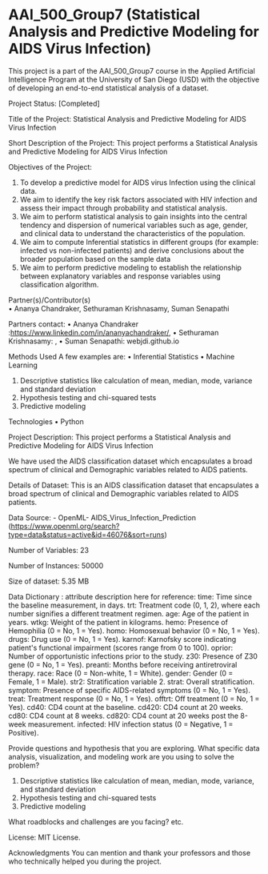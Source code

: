 # AAI_500_Group7 (Statistical Analysis and Predictive Modeling for AIDS Virus Infection)
This project is a part of the AAI_500_Group7 course in the Applied Artificial Intelligence Program at the University of San Diego (USD) with the objective of developing an end-to-end statistical analysis of a dataset.

Project Status: [Completed]

 Title of the Project: Statistical Analysis and Predictive Modeling for AIDS Virus Infection

 Short Description of the Project: This project performs a Statistical Analysis and Predictive Modeling for AIDS Virus Infection

 Objectives of the Project: 
1) To develop a predictive model for AIDS virus Infection using the clinical data.
2) We aim to identify the key risk factors associated with HIV infection and assess their impact through probability and statistical analysis.
3) We aim to perform statistical analysis to gain insights into the central tendency and dispersion of numerical variables such as age, gender, and clinical data to understand the characteristics of the population.
4) We aim to compute Inferential statistics in different groups (for example: infected vs non-infected patients) and derive conclusions about the broader population based on the sample data
5) We aim to perform predictive modeling to establish the relationship between explanatory variables and response variables using classification algorithm.

Partner(s)/Contributor(s)  
•	Ananya Chandraker, Sethuraman Krishnasamy, Suman Senapathi

Partners contact:
•	Ananya Chandraker :https://www.linkedin.com/in/ananyachandraker/,
•	Sethuraman Krishnasamy: , 
•	Suman Senapathi: webjdi.github.io 

Methods Used
A few examples are:
•	Inferential Statistics
•	Machine Learning
 1. Descriptive statistics like calculation of mean, median, mode, variance and standard deviation
 2. Hypothesis testing and chi-squared tests
 3. Predictive modeling

Technologies
•	Python

Project Description: 
This project performs a Statistical Analysis and Predictive Modeling for AIDS Virus Infection

We have used  the AIDS classification dataset which encapsulates a broad spectrum of clinical and Demographic variables related to AIDS patients.

Details of Dataset:
This is an AIDS classification dataset that encapsulates a broad spectrum of clinical and Demographic variables related to AIDS patients.

Data Source: - OpenML- AIDS_Virus_Infection_Prediction (https://www.openml.org/search?type=data&status=active&id=46076&sort=runs)

Number of Variables: 23

Number of Instances: 50000

Size of dataset: 5.35 MB

Data Dictionary :
attribute description here for reference:
time: Time since the baseline measurement, in days.
trt: Treatment code (0, 1, 2), where each number signifies a different treatment regimen.
age: Age of the patient in years.
wtkg: Weight of the patient in kilograms.
hemo: Presence of Hemophilia (0 = No, 1 = Yes).
homo: Homosexual behavior (0 = No, 1 = Yes).
drugs: Drug use (0 = No, 1 = Yes).
karnof: Karnofsky score indicating patient's functional impairment (scores range from 0 to 100).
oprior: Number of opportunistic infections prior to the study.
z30: Presence of Z30 gene (0 = No, 1 = Yes).
preanti: Months before receiving antiretroviral therapy.
race: Race (0 = Non-white, 1 = White).
gender: Gender (0 = Female, 1 = Male).
str2: Stratification variable 2.
strat: Overall stratification.
symptom: Presence of specific AIDS-related symptoms (0 = No, 1 = Yes).
treat: Treatment response (0 = No, 1 = Yes).
offtrt: Off treatment (0 = No, 1 = Yes).
cd40: CD4 count at the baseline.
cd420: CD4 count at 20 weeks.
cd80: CD4 count at 8 weeks.
cd820: CD4 count at 20 weeks post the 8-week measurement.
infected: HIV infection status (0 = Negative, 1 = Positive).


Provide questions and hypothesis that you are exploring. What specific data analysis, visualization, and modeling work are you using to solve the problem? 

1. Descriptive statistics like calculation of mean, median, mode, variance, and standard deviation
2. Hypothesis testing and chi-squared tests
3. Predictive modeling

What roadblocks and challenges are you facing? etc. 

License: MIT License. 

Acknowledgments
You can mention and thank your professors and those who technically helped you during the project.

